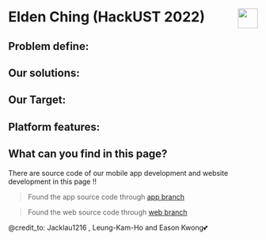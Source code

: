 # Elden Ching (HackUST 2022) [<img src="https://c.tenor.com/yLIeWZwYM1gAAAAC/the-wok-the-rock.gif" width="40" height="40" align="right"/>](https://www.youtube.com/watch?v=dQw4w9WgXcQ)

## Problem define:

## Our solutions:

## Our Target:

## Platform features:

## What can you find in this page?
There are source code of our mobile app development and website development in this page !!
>Found the app source code through [app branch](/../../tree/MobileApp-development) 

>Found the web source code through [web branch](/../../tree/Web-development) 

@credit_to: Jacklau1216 , Leung-Kam-Ho and Eason Kwong💕
